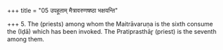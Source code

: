 +++
title = "05 उपहूताम् मैत्रावरुणषष्ठा भक्षयन्ति"

+++
5. The (priests) among whom the Maitrāvaruṇa is the sixth consume the (Iḍā) which has been invoked. The Pratiprasthār̥ (priest) is the seventh among them.  


[^1]: See VII.23.3. 
